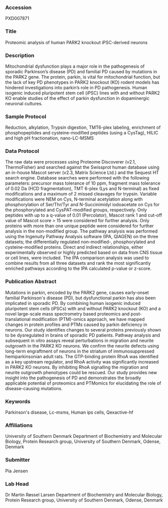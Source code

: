 ### Accession
PXD007871

### Title
Proteomic analysis of human PARK2 knockout iPSC-derived neurons

### Description
Mitochondrial dysfunction plays a major role in the pathogenesis of sporadic Parkinson’s disease (PD) and familial PD caused by mutations in the PARK2 gene. The protein, parkin, is vital for mitochondrial function, but the lack of key PD phenotypes in PARK2 knockout (KO) rodent models has hindered investigations into parkin’s role in PD pathogenesis. Human isogenic induced pluripotent stem cell (iPSC) lines with and without PARK2 KO enable studies of the effect of parkin dysfunction in dopaminergic neuronal cultures.

### Sample Protocol
Reduction, alkylation, Trypsin digestion, TMT6-plex labeling, enrichment of phosphopeptides and cysteine-modified peptides (using a CysTag), HILIC and high pH fractionation, nano-LC-MSMS

### Data Protocol
The raw data were processes using Proteome Discoverer (v2.1, ThermoFisher) and searched against the Swissprot human database using an in-house Mascot server (v2.3, Matrix Science Ltd.) and the Sequest HT search engine. Database searches were performed with the following parameters: precursor mass tolerance of 10 ppm, fragment mass tolerance of 0.02 Da (HCD fragmentation), TMT 6-plex (Lys and N-terminal) as fixed modifications and a maximum of 2 missed cleavages for trypsin. Variable modifications were NEM on Cys, N-terminal acetylation along with phosphorylation of Ser/Thr/Tyr and N-Succinimidyl iodoacetate on Cys for the phosphorylated and CysPAT-modified groups, respectively. Only peptides with up to a q-value of 0.01 (Percolator), Mascot rank 1 and cut-off value of Mascot score > 15 were considered for further analysis. Only proteins with more than one unique peptide were considered for further analysis in the non-modified group.  The pathway analysis was performed using the Ingenuity Pathway Analysis software (IPA, QIAGEN) on the three datasets; the differentially regulated non-modified-, phosphorylated and cysteine-modified proteins. Direct and indirect relationships, either experimentally observed or highly predicted based on data from CNS tissue or cell lines, were included. The IPA comparison analysis was used to combine results from all three datasets and rank the most significantly enriched pathways according to the IPA calculated p-value or z-score.

### Publication Abstract
Mutations in parkin, encoded by the PARK2 gene, causes early-onset familial Parkinson's disease (PD), but dysfunctional parkin has also been implicated in sporadic PD. By combining human isogenic induced pluripotent stem cells (iPSCs) with and without PARK2 knockout (KO) and a novel large-scale mass spectrometry based proteomics and post-translational modification (PTM)-omics approach, we have mapped changes in protein profiles and PTMs caused by parkin deficiency in neurons. Our study identifies changes to several proteins previously shown to be dysregulated in brains of sporadic PD patients. Pathway analysis and subsequent in vitro assays reveal perturbations in migration and neurite outgrowth in the PARK2 KO neurons. We confirm the neurite defects using long-term engraftment of neurons in the striatum of immunosuppressed hemiparkinsonian adult rats. The GTP-binding protein RhoA was identified as a key upstream regulator, and RhoA activity was significantly increased in PARK2 KO neurons. By inhibiting RhoA signalling the migration and neurite outgrowth phenotypes could be rescued. Our study provides new insight into the pathogenesis of PD and demonstrates the broadly applicable potential of proteomics and PTMomics for elucidating the role of disease-causing mutations.

### Keywords
Parkinson's disease, Lc-msms, Human ips cells, Qexactive-hf

### Affiliations
University of Southern Denmark
Department of Biochemistry and Molecular Biology, Protein Research group, University of Southern Denmark, Odense, Denmark

### Submitter
Pia Jensen

### Lab Head
Dr Martin Røssel Larsen
Department of Biochemistry and Molecular Biology, Protein Research group, University of Southern Denmark, Odense, Denmark


